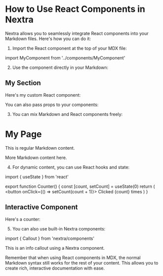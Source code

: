 

  # How to Use React Components in Nextra

Nextra allows you to seamlessly integrate React components into your Markdown files. Here's how you can do it:

1. Import the React component at the top of your MDX file:

import MyComponent from '../components/MyComponent'

2. Use the component directly in your Markdown:

## My Section

Here's my custom React component:

<MyComponent />

You can also pass props to your components:

<MyComponent prop1="value1" prop2={42} />

3. You can mix Markdown and React components freely:

# My Page

This is regular Markdown content.

<MyComponent />

More Markdown content here.

4. For dynamic content, you can use React hooks and state:

import { useState } from 'react'

export function Counter() {
  const [count, setCount] = useState(0)
  return (
    <button onClick={() => setCount(count + 1)}>
      Clicked {count} times
    </button>
  )
}

## Interactive Component

Here's a counter:

<Counter />

5. You can also use built-in Nextra components:

import { Callout } from 'nextra/components'

<Callout type="info">
  This is an info callout using a Nextra component.
</Callout>

Remember that when using React components in MDX, the normal Markdown syntax still works for the rest of your content. This allows you to create rich, interactive documentation with ease.

  